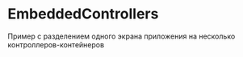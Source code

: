 # EmbeddedControllers
Пример с разделением одного экрана приложения на несколько контроллеров-контейнеров
